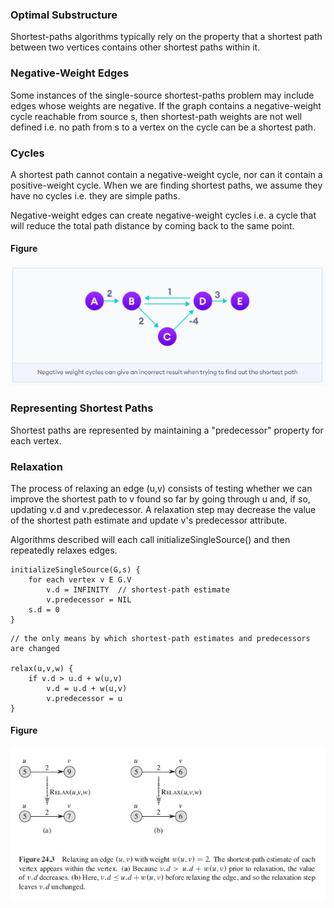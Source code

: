 ### Optimal Substructure

Shortest-paths algorithms typically rely on the property that a shortest path between two vertices contains other shortest paths within it.

### Negative-Weight Edges

Some instances of the single-source shortest-paths problem may include edges whose weights are negative. If the graph contains a negative-weight cycle reachable from source s, then shortest-path weights are not well defined i.e. no path from s to a vertex on the cycle can be a shortest path.

### Cycles

A shortest path cannot contain a negative-weight cycle, nor can it contain a positive-weight cycle. When we are finding shortest paths, we assume they have no cycles i.e. they are simple paths.

Negative-weight edges can create negative-weight cycles i.e. a cycle that will reduce the total path distance by coming back to the same point.

#### Figure

<img src="../../../images/negative-weight-cycles.PNG">

### Representing Shortest Paths

Shortest paths are represented by maintaining a "predecessor" property for each vertex.

### Relaxation

The process of relaxing an edge (u,v) consists of testing whether we can improve the shortest path to v found so far by going through u and, if so, updating v.d and v.predecessor. A relaxation step may decrease the value of the shortest path estimate and update v's predecessor attribute.

Algorithms described will each call initializeSingleSource() and then repeatedly relaxes edges.

```
initializeSingleSource(G,s) {
    for each vertex v E G.V
        v.d = INFINITY  // shortest-path estimate
        v.predecessor = NIL
    s.d = 0
}
```

```
// the only means by which shortest-path estimates and predecessors are changed

relax(u,v,w) {
    if v.d > u.d + w(u,v)
        v.d = u.d + w(u,v)
        v.predecessor = u
}
```

#### Figure

<img src="../../../images/shortest-paths-relaxation.PNG">
